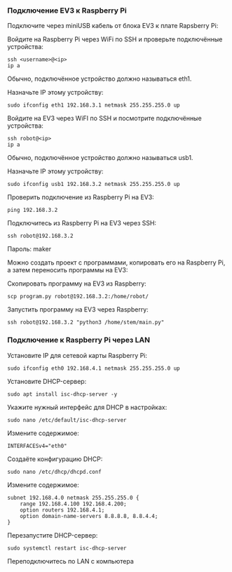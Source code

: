 
### Подключение EV3 к Raspberry Pi

Подключите через miniUSB кабель от блока EV3 к плате Rapsberry Pi:

Войдите на Raspberry Pi через WiFi по SSH и проверьте подключённые устройства:
```
ssh <username>@<ip>
ip a
```
Обычно, подключённое устройство должно называться eth1.

Назначьте IP этому устройству:
```
sudo ifconfig eth1 192.168.3.1 netmask 255.255.255.0 up
```

Войдите на EV3 через WiFI по SSH и посмотрите подключённые устройства:

```
ssh robot@<ip>
ip a
```
Обычно, подключённое устройство должно называться usb1.

Назначьте IP этому устройству:
```
sudo ifconfig usb1 192.168.3.2 netmask 255.255.255.0 up
```

Проверить подключение из Raspberry Pi на EV3:
```
ping 192.168.3.2
```

Подключитесь из Raspberry Pi на EV3 через SSH:
```
ssh robot@192.168.3.2
```
Пароль: maker

Можно создать проект с программами, копировать его на Raspberry Pi, а затем переносить программы на EV3:

Скопировать программу на EV3 из Raspberry:
```
scp program.py robot@192.168.3.2:/home/robot/
```

Запустить программу на EV3 через Raspberry:
```
ssh robot@192.168.3.2 "python3 /home/stem/main.py"
```

### Подключение к Raspberry Pi через LAN

Установите IP для сетевой карты Raspberry Pi:
```
sudo ifconfig eth0 192.168.4.1 netmask 255.255.255.0 up
```

Установите DHCP-сервер:
```
sudo apt install isc-dhcp-server -y
```

Укажите нужный интерфейс для DHCP в настройках:
```
sudo nano /etc/default/isc-dhcp-server
```
Измените содержимое:
```
INTERFACESv4="eth0"
```

Создаёте конфигурацию DHCP:
```
sudo nano /etc/dhcp/dhcpd.conf
```
Измените содержимое:
```
subnet 192.168.4.0 netmask 255.255.255.0 {
    range 192.168.4.100 192.168.4.200;
    option routers 192.168.4.1;
    option domain-name-servers 8.8.8.8, 8.8.4.4;
}
```

Перезапустите DHCP-сервер:
```
sudo systemctl restart isc-dhcp-server
```

Переподключитесь по LAN с компьютера